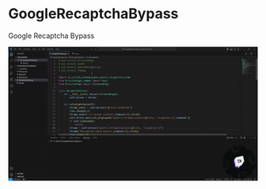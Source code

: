 # GoogleRecaptchaBypass
Google Recaptcha Bypass


![Farmers Market Finder - Animated gif demo](document/GoogleRecaptchaBypass.gif)
